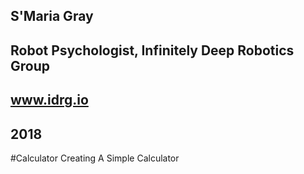 ## S'Maria Gray 
## Robot Psychologist, Infinitely Deep Robotics Group
## www.idrg.io
## 2018 

#Calculator
Creating A Simple Calculator
